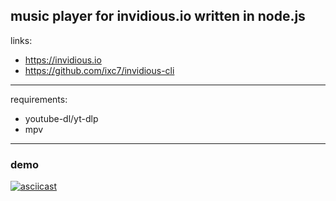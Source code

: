 
## music player for invidious.io written in node.js

links:
+ https://invidious.io
+ https://github.com/ixc7/invidious-cli

---

requirements:
+ youtube-dl/yt-dlp
+ mpv

---

### demo

[![asciicast](https://asciinema.org/a/WDEIPPfkfvP7lXkuJjA7PM7t5.svg)](https://asciinema.org/a/WDEIPPfkfvP7lXkuJjA7PM7t5)
